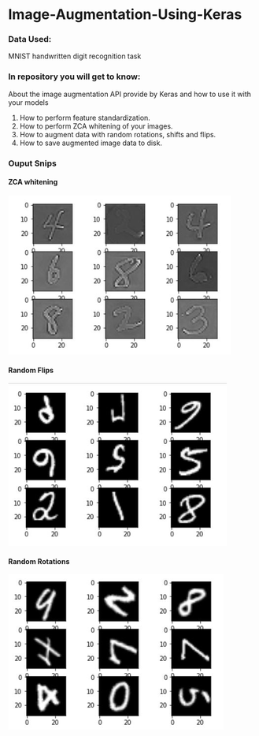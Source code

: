 # Image-Augmentation-Using-Keras

### Data Used: 
MNIST handwritten digit recognition task

### In repository you will get to know:
About the image augmentation API provide by Keras and how to use it with your models
1. How to perform feature standardization.
2. How to perform ZCA whitening of your images.
3. How to augment data with random rotations, shifts and flips.
4. How to save augmented image data to disk.

### Ouput Snips

#### ZCA whitening
![](Output/ZCA.JPG)

#### Random Flips                                       
![](Output/RandomFlips.JPG)                             

#### Random Rotations
![](Output/RandomRotations.JPG)
